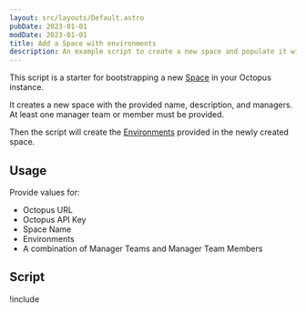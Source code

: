 ```yaml
---
layout: src/layouts/Default.astro
pubDate: 2023-01-01
modDate: 2023-01-01
title: Add a Space with environments
description: An example script to create a new space and populate it with some default environments.
---
```


This script is a starter for bootstrapping a new [Space](/docs/administration/spaces) in your Octopus instance.

It creates a new space with the provided name, description, and managers. At least one manager team or member must be provided.

Then the script will create the [Environments](/docs/infrastructure/environments) provided in the newly created space.

## Usage

Provide values for:

- Octopus URL
- Octopus API Key
- Space Name
- Environments
- A combination of Manager Teams and Manager Team Members

## Script

!include <add-a-space-with-environments-scripts>
